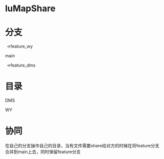 # luMapShare

# 分支

​          ->feature_wy

main

​	->feature_dms

# 目录

DMS

WY

# 协同

在自己的分支操作自己的目录，当有文件需要share给对方的时候在将feature分支合并到main上去，同时保留feature分支